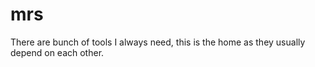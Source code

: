 mrs
===

There are bunch of tools I always need, this is the home as they usually depend on each other.
